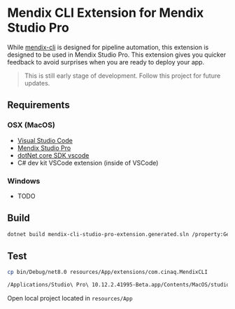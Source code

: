 # Mendix CLI Extension for Mendix Studio Pro

While [mendix-cli](https://github.com/cinaq/mendix-cli) is designed for pipeline automation, this extension is designed to be used in Mendix Studio Pro. This extension gives you quicker feedback to avoid surprises when you are ready to deploy your app.

> This is still early stage of development. Follow this project for future updates.

## Requirements

### OSX (MacOS)

- [Visual Studio Code](https://code.visualstudio.com/)
- [Mendix Studio Pro](https://marketplace.mendix.com/link/studiopro)
- [dotNet core SDK vscode](https://dot.net/core-sdk-vscode)
- C# dev kit VSCode extension (inside of VSCode)

### Windows

- TODO

## Build

```bash
dotnet build mendix-cli-studio-pro-extension.generated.sln /property:GenerateFullPaths=true /consoleloggerparameters:NoSummary /p:Configuration=Debug /p:Platform="Any CPU"

```

## Test

```bash
cp bin/Debug/net8.0 resources/App/extensions/com.cinaq.MendixCLI

/Applications/Studio\ Pro\ 10.12.2.41995-Beta.app/Contents/MacOS/studiopro --enable-extension-development
```

Open local project located in `resources/App`